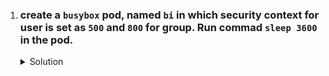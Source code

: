 1. ### create a `busybox` pod, named `bi` in which security context for user is set as `500` and `800` for group. Run commad `sleep 3600` in the pod.

    <details><summary>Solution</summary>
      <p>

      ```bash
      # generate pod yaml
      k run bi --image=busybox --dry-run=client -o yaml > pod.yaml

      # modify pod yaml
      apiVersion: v1
      kind: Pod
      metadata:
        creationTimestamp: null
        labels:
          run: bi
        name: bi
      spec:
        securityContext:
          runAsUser: 500
          runAsGroup: 800
        containers:
        - image: busybox
          name: bi
          command: ["sleep","3600"]
          resources: {}
        dnsPolicy: ClusterFirst
        restartPolicy: Always

      # create the pod
      k create -f pod.yaml

      # check security context set on pod
      k exec bi -ti -- id
      ```

      </p>
    </details>
